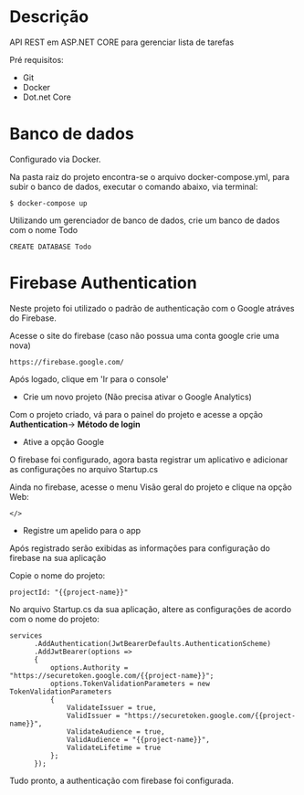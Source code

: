 # Descrição

API REST em ASP.NET CORE para gerenciar lista de tarefas

Pré requisitos:

- Git
- Docker
- Dot.net Core

# Banco de dados

Configurado via Docker.

Na pasta raiz do projeto encontra-se o arquivo docker-compose.yml, para subir o banco de dados, executar o comando abaixo, via terminal: 

```
$ docker-compose up
```

Utilizando um gerenciador de banco de dados, crie um banco de dados com o nome Todo

```
CREATE DATABASE Todo
```

# Firebase Authentication

Neste projeto foi utilizado o padrão de authenticação com o Google atráves do Firebase.

Acesse o site do firebase (caso não possua uma conta google crie uma nova)

```
https://firebase.google.com/
```
Após logado, clique em 'Ir para o console'

- Crie um novo projeto (Não precisa ativar o Google Analytics)

Com o projeto criado, vá para o painel do projeto e acesse a opção <b>Authentication</b>-> <b>Método de login</b>

- Ative a opção Google 

O firebase foi configurado, agora basta registrar um aplicativo e adicionar as configurações no arquivo Startup.cs

Ainda no firebase, acesse o menu Visão geral do projeto e clique na opção Web: 
```
</>
```
- Registre um apelido para o app

Após registrado serão exibidas as informações para configuração do firebase na sua aplicação

Copie o nome do projeto: 
```
projectId: "{{project-name}}"
```

No arquivo Startup.cs da sua aplicação, altere as configurações de acordo com o nome do projeto:

```
services
      .AddAuthentication(JwtBearerDefaults.AuthenticationScheme)
      .AddJwtBearer(options =>
      {
          options.Authority = "https://securetoken.google.com/{{project-name}}";
          options.TokenValidationParameters = new TokenValidationParameters
          {
              ValidateIssuer = true,
              ValidIssuer = "https://securetoken.google.com/{{project-name}}",
              ValidateAudience = true,
              ValidAudience = "{{project-name}}",
              ValidateLifetime = true                   
          };
      });
```

Tudo pronto, a authenticação com firebase foi configurada.
